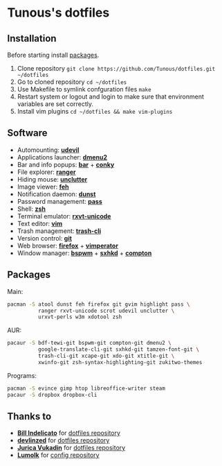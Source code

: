 Tunous's dotfiles
=================

Installation
------------

Before starting install [packages](https://github.com/Tunous/dotfiles#packages).

1. Clone repository `git clone https://github.com/Tunous/dotfiles.git ~/dotfiles`
2. Go to cloned repository `cd ~/dotfiles`
3. Use Makefile to symlink confguration files `make`
4. Restart system or logout and login to make sure that environment variables are set correctly.
5. Install vim plugins `cd ~/dotfiles && make vim-plugins`

Software
--------

* Automounting: **[udevil]**
* Applications launcher: **[dmenu2]**
* Bar and info popups: **[bar]** + **[conky]**
* File explorer: **[ranger]**
* Hiding mouse: **[unclutter]**
* Image viewer: **[feh]**
* Notification daemon: **[dunst]**
* Password management: **[pass]**
* Shell: **[zsh]**
* Terminal emulator: **[rxvt-unicode]**
* Text editor: **[vim]**
* Trash management: **[trash-cli]**
* Version control: **[git]**
* Web browser: **[firefox]** + **[vimperator]**
* Window manager: **[bspwm]** + **[sxhkd]** + **[compton]**

Packages
--------

Main:
```sh
pacman -S atool dunst feh firefox git gvim highlight pass \ 
          ranger rxvt-unicode scrot udevil unclutter \
          urxvt-perls w3m xdotool zsh
```

AUR:
```sh
pacaur -S bdf-tewi-git bspwm-git compton-git dmenu2 \
          google-translate-cli-git sxhkd-git tamzen-font-git \
          trash-cli-git xcape-git xdo-git xtitle-git \
          xwinfo-git zsh-syntax-highlighting-git zukitwo-themes
```

Programs:
```sh
pacman -S evince gimp htop libreoffice-writer steam
pacaur -S dropbox dropbox-cli
```

Thanks to
---------

* [**Bill Indelicato**](http://windelicato.com/) for [dotfiles repository](https://github.com/windelicato/dotfiles)
* [**devlinzed**](https://devlinzed.com/) for [dotfiles repository](https://github.com/devlinzed/dotfiles)
* [**Jurica Vukadin**](https://github.com/u-ra) for [dotfiles repository](https://github.com/u-ra/dotfiles)
* [**Lumolk**](https://github.com/lumolk) for [config repository](https://github.com/lumolk/config)

[bar]: https://github.com/LemonBoy/bar
[bspwm]: https://github.com/baskerville/bspwm
[compton]: https://github.com/chjj/compton
[conky]: http://conky.sourceforge.net/
[dmenu2]: https://bitbucket.org/melek/dmenu2
[dunst]: http://knopwob.org/dunst/index.html
[feh]: http://feh.finalrewind.org/
[firefox]: http://mozilla.org/pl/firefox/new/
[git]: http://git-scm.com/
[pass]: http://zx2c4.com/projects/password-store/
[sxhkd]: https://github.com/baskerville/sxhkd
[ranger]: http://ranger.nongnu.org/
[rxvt-unicode]: http://software.schmorp.de/pkg/rxvt-unicode.html
[udevil]: http://ignorantguru.github.io/udevil/
[unclutter]: https://wiki.archlinux.org/index.php/unclutter
[trash-cli]: https://github.com/andreafrancia/trash-cli
[vim]: http://vim.org/
[vimperator]: http://www.vimperator.org/
[zsh]: http://zsh.org/
